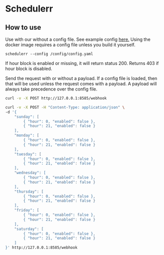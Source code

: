 # Schedulerr

## How to use

Use with our without a config file. See example config [here.](./config.yaml)
Using the docker image requires a config file unless you build it yourself.

`schedulerr --config /config/config.yaml`

If hour block is enabled or missing, it will return status 200.
Returns 403 if hour block is disabled.

Send the request with or without a payload. If a config file is loaded, then that will be used unless the request comes with a payload. A payload will always take precedence over the config file.

```bash
curl -v -X POST http://127.0.0.1:8585/webhook
```

```bash
curl -v -X POST -H "Content-Type: application/json" \
-d '{
    "sunday": [
        { "hour": 0, "enabled": false },
        { "hour": 21, "enabled": false }
    ],
    "monday": [
        { "hour": 0, "enabled": false },
        { "hour": 21, "enabled": false }
    ],
    "tuesday": [
        { "hour": 0, "enabled": false },
        { "hour": 21, "enabled": false }
    ],
    "wednesday": [
        { "hour": 0, "enabled": false },
        { "hour": 21, "enabled": false }
    ],
    "thursday": [
        { "hour": 0, "enabled": false },
        { "hour": 21, "enabled": false }
    ],
    "friday": [
        { "hour": 0, "enabled": false },
        { "hour": 21, "enabled": false }
    ],
    "saturday": [
        { "hour": 0, "enabled": false },
        { "hour": 21, "enabled": false }
    ]
}' http://127.0.0.1:8585/webhook
```
